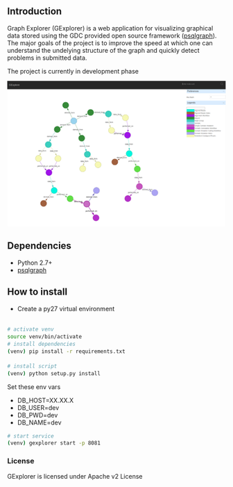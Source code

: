 ## Introduction

Graph Explorer (GExplorer) is a web application for visualizing graphical data stored using the GDC provided open source framework ([psqlgraph](https://github.com/NCI-GDC/psqlgraph)). The major goals of the project is to improve the speed at which one can understand the undelying structure of the graph and quickly detect problems in submitted data.

The project is currently in development phase

![Screenshot 1](docs/screenshots/gexplore_1.png)

## Dependencies
* Python 2.7+
* [psqlgraph](https://github.com/NCI-GDC/psqlgraph)

## How to install

* Create a py27 virtual environment
```bash

# activate venv
source venv/bin/activate 
# install dependencies
(venv) pip install -r requirements.txt

# install script
(venv) python setup.py install
```
Set these env vars
* DB_HOST=XX.XX.X
* DB_USER=dev
* DB_PWD=dev
* DB_NAME=dev

```bash
# start service
(venv) gexplorer start -p 8081

```
### License
GExplorer is licensed under Apache v2 License